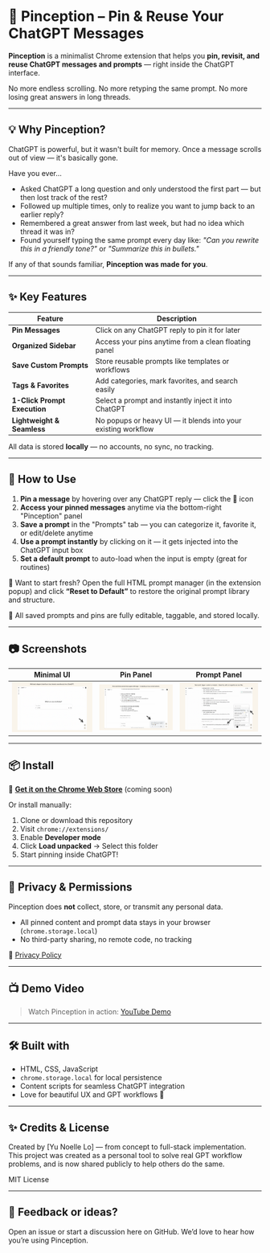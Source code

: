 # 📌 Pinception – Pin & Reuse Your ChatGPT Messages

**Pinception** is a minimalist Chrome extension that helps you **pin, revisit, and reuse ChatGPT messages and prompts** — right inside the ChatGPT interface.

No more endless scrolling. No more retyping the same prompt. No more losing great answers in long threads.

---

## 💡 Why Pinception?

ChatGPT is powerful, but it wasn't built for memory. Once a message scrolls out of view — it's basically gone.

Have you ever...

- Asked ChatGPT a long question and only understood the first part — but then lost track of the rest?
- Followed up multiple times, only to realize you want to jump back to an earlier reply?
- Remembered a great answer from last week, but had no idea which thread it was in?
- Found yourself typing the same prompt every day like:
  *"Can you rewrite this in a friendly tone?"* or *"Summarize this in bullets."*

If any of that sounds familiar, **Pinception was made for you**.

---

## ✨ Key Features

| Feature | Description |
|--------|-------------|
| **Pin Messages** | Click on any ChatGPT reply to pin it for later |
| **Organized Sidebar** | Access your pins anytime from a clean floating panel |
| **Save Custom Prompts** | Store reusable prompts like templates or workflows |
| **Tags & Favorites** | Add categories, mark favorites, and search easily |
| **1-Click Prompt Execution** | Select a prompt and instantly inject it into ChatGPT |
| **Lightweight & Seamless** | No popups or heavy UI — it blends into your existing workflow |

All data is stored **locally** — no accounts, no sync, no tracking.

---

## 🚀 How to Use

1. **Pin a message** by hovering over any ChatGPT reply — click the 📌 icon
2. **Access your pinned messages** anytime via the bottom-right "Pinception" panel
3. **Save a prompt** in the "Prompts" tab — you can categorize it, favorite it, or edit/delete anytime
4. **Use a prompt instantly** by clicking on it — it gets injected into the ChatGPT input box
5. **Set a default prompt** to auto-load when the input is empty (great for routines)

🧹 Want to start fresh?
Open the full HTML prompt manager (in the extension popup) and click **“Reset to Default”** to restore the original prompt library and structure.

🔎 All saved prompts and pins are fully editable, taggable, and stored locally.


---

## 📷 Screenshots

| Minimal UI | Pin Panel | Prompt Panel |
|------------|-----------|--------------|
| ![](screenshots/screenshot1.png) | ![](screenshots/screenshot3.png) | ![](screenshots/screenshot4.png) |

---

## 📦 Install

🔗 **[Get it on the Chrome Web Store](https://chrome.google.com/webstore/detail/your-extension-id)**
(coming soon)

Or install manually:

1. Clone or download this repository
2. Visit `chrome://extensions/`
3. Enable **Developer mode**
4. Click **Load unpacked** → Select this folder
5. Start pinning inside ChatGPT!

---

## 🔐 Privacy & Permissions

Pinception does **not** collect, store, or transmit any personal data.

- All pinned content and prompt data stays in your browser (`chrome.storage.local`)
- No third-party sharing, no remote code, no tracking

🔗 [Privacy Policy](./PRIVACY.md)

---

## 📺 Demo Video
> Watch Pinception in action: [YouTube Demo](https://www.youtube.com/watch?v=a9q-wyNnTXg)

---

## 🛠 Built with

- HTML, CSS, JavaScript
- `chrome.storage.local` for local persistence
- Content scripts for seamless ChatGPT integration
- Love for beautiful UX and GPT workflows 🤍

---

## ✨ Credits & License

Created by [Yu Noelle Lo] — from concept to full-stack implementation.
This project was created as a personal tool to solve real GPT workflow problems, and is now shared publicly to help others do the same.

MIT License

---

## 💬 Feedback or ideas?

Open an issue or start a discussion here on GitHub.
We’d love to hear how you’re using Pinception.
